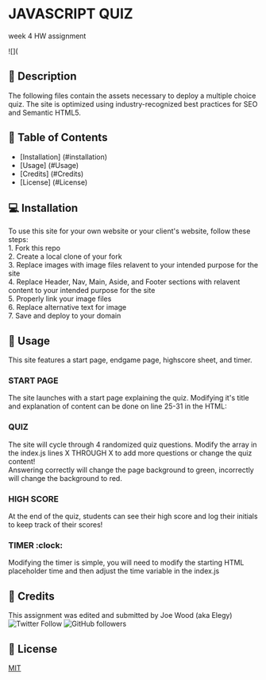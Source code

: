 
# JAVASCRIPT QUIZ
week 4 HW assignment

![](

## :newspaper: Description 
The following files contain the assets necessary to deploy a multiple choice quiz. The site is optimized using industry-recognized best practices for SEO and Semantic HTML5.

## :bookmark_tabs: Table of Contents 

* [Installation] (#installation)
* [Usage] (#Usage)
* [Credits] (#Credits)
* [License] (#License)

## :computer: Installation 

To use this site for your own website or your client's website, follow these steps: <br>
    1. Fork this repo <br>
    2. Create a local clone of your fork <br>
    3. Replace images with image files relavent to your intended purpose for the site <br>
    4. Replace Header, Nav, Main, Aside, and Footer sections with relavent content to your intended purpose for the site <br>
    5. Properly link your image files <br>
    6. Replace alternative text for image<br>
    7. Save and deploy to your domain<br>

## :floppy_disk: Usage
This site features a start page, endgame page, highscore sheet, and timer. <br>

### START PAGE <br>
The site launches with a start page explaining the quiz. Modifying it's title and explanation of content can be done on line 25-31 in the HTML:<br>
### QUIZ <br>
The site will cycle through 4 randomized quiz questions. Modify the array in the index.js lines X THROUGH X to add more questions or change the quiz content! <br>
Answering correctly will change the page background to green, incorrectly will change the background to red. <br>
### HIGH SCORE <br>
At the end of the quiz, students can see their high score and log their initials to keep track of their scores! <br>
### TIMER :clock: <br>
Modifying the timer is simple, you will need to modify the starting HTML placeholder time and then adjust the time variable in the index.js

## :card_index: Credits 

This assignment was edited and submitted by Joe Wood (aka Elegy) <br>
<img alt="Twitter Follow" src="https://img.shields.io/twitter/follow/xx_elegy_xx_?label=Elegy&style=social">
<img alt="GitHub followers" src="https://img.shields.io/github/followers/xxelegyxx?label=Follow&style=social">

## :ticket: License 

[MIT](https://choosealicense.com/licenses/mit/)
